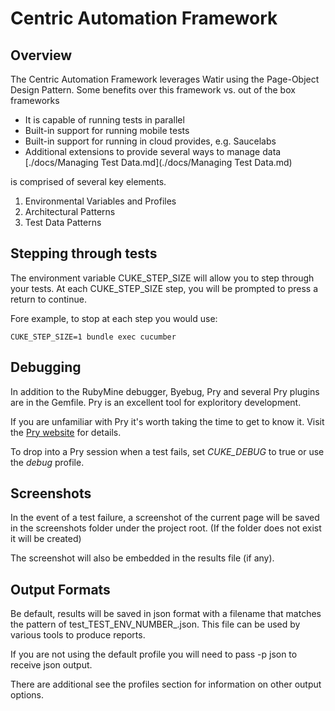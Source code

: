 # Centric Automation Framework

## Overview

The Centric Automation Framework leverages Watir using the Page-Object Design Pattern.  Some benefits over this framework vs. out of the box frameworks

- It is capable of running tests in parallel
- Built-in support for running mobile tests
- Built-in support for running in cloud provides, e.g. Saucelabs
- Additional extensions to provide several ways to manage data [./docs/Managing Test Data.md](./docs/Managing Test Data.md)



is comprised of several key elements.

1. Environmental Variables and Profiles
2. Architectural Patterns
3. Test Data Patterns



## Stepping through tests
The environment variable CUKE\_STEP\_SIZE will allow you to step through your tests. At each CUKE\_STEP\_SIZE step, you will be prompted to press a return to continue.

Fore example, to stop at each step you would use:
```
CUKE_STEP_SIZE=1 bundle exec cucumber 
```

## Debugging
In addition to the RubyMine debugger, Byebug, Pry and several Pry plugins are in the Gemfile.  Pry is an excellent tool for exploritory development.

If you are unfamiliar with Pry it's worth taking the time to get to know it.  Visit the [Pry website](http://pryrepl.org/) for details.

To drop into a Pry session when a test fails, set _CUKE\_DEBUG_ to true or use the _debug_ profile.


## Screenshots
In the event of a test failure, a screenshot of the current page will be saved in the screenshots folder under the project root. (If the folder does not exist it will be created)

The screenshot will also be embedded in the results file (if any).

## Output Formats
Be default, results will be saved in json format with a filename that matches the pattern of test_TEST\_ENV\_NUMBER_.json.  This file can be used by various tools to produce reports.

If you are not using the default profile you will need to pass -p json to receive json output.

There are additional see the profiles section for information on other output options.